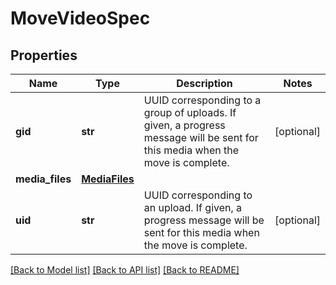 # MoveVideoSpec

## Properties
Name | Type | Description | Notes
------------ | ------------- | ------------- | -------------
**gid** | **str** | UUID corresponding to a group of uploads. If given, a progress message will be sent for this media when the move is complete. | [optional] 
**media_files** | [**MediaFiles**](MediaFiles.md) |  | 
**uid** | **str** | UUID corresponding to an upload. If given, a progress message will be sent for this media when the move is complete. | [optional] 

[[Back to Model list]](../README.md#documentation-for-models) [[Back to API list]](../README.md#documentation-for-api-endpoints) [[Back to README]](../README.md)


